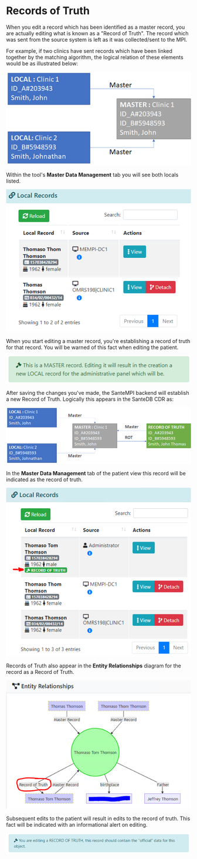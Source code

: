 # Records of Truth

When you edit a record which has been identified as a master record, you are actually editing what is known as a "Record of Truth". The record which was sent from the source system is left as it was collected/sent to the MPI.&#x20;

For example, if two clinics have sent records which have been linked together by the matching algorithm, the logical relation of these elements would be as illustrated below:

![](<../../.gitbook/assets/image (102).png>)

Within the tool's **Master Data Management** tab you will see both locals listed.

![](<../../.gitbook/assets/image (117).png>)

When you start editing a master record, you're establishing a record of truth for that record. You will be warned of this fact when editing the patient.

![](<../../.gitbook/assets/image (104).png>)

After saving the changes you've made, the SanteMPI backend will establish a new Record of Truth. Logically this appears in the SanteDB CDR as:

![](<../../.gitbook/assets/image (105).png>)

In the **Master Data Management** tab of the patient view this record will be indicated as the record of truth.

![](<../../.gitbook/assets/image (106).png>)

Records of Truth also appear in the **Entity Relationships** diagram for the record as a Record of Truth.

![](<../../.gitbook/assets/image (121).png>)

Subsequent edits to the patient will result in edits to the record of truth. This fact will be indicated with an informational alert on editing.

![](<../../.gitbook/assets/image (107).png>)
